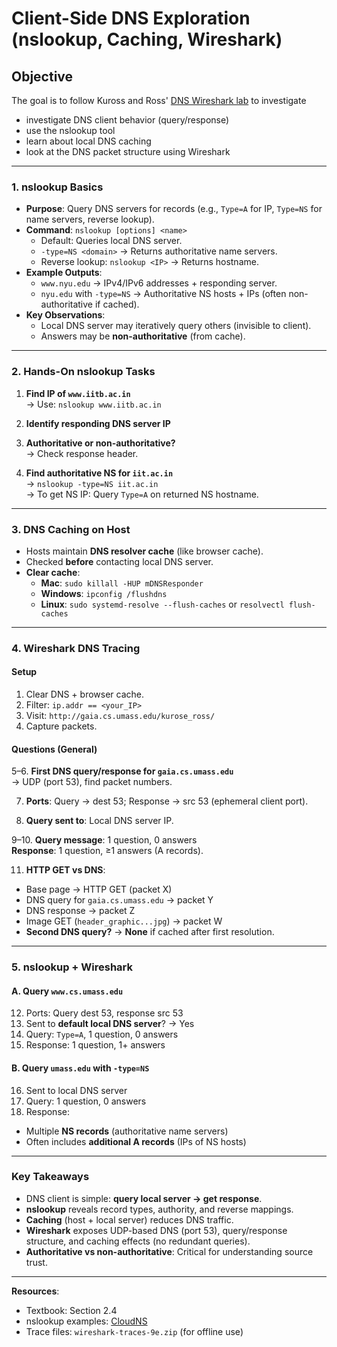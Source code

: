 # Client-Side DNS Exploration (nslookup, Caching, Wireshark)

## Objective

The goal is to follow Kuross and Ross' [DNS Wireshark lab](https://www-net.cs.umass.edu/wireshark-labs/Wireshark_DNS_v9.pdf) to investigate
- investigate DNS client behavior (query/response)
- use the nslookup tool
- learn about local DNS caching
- look at the DNS packet structure using Wireshark

---

### **1. nslookup Basics**
- **Purpose**: Query DNS servers for records (e.g., `Type=A` for IP, `Type=NS` for name servers, reverse lookup).
- **Command**: `nslookup [options] <name>`
  - Default: Queries local DNS server.
  - `-type=NS <domain>` → Returns authoritative name servers.
  - Reverse lookup: `nslookup <IP>` → Returns hostname.
- **Example Outputs**:
  - `www.nyu.edu` → IPv4/IPv6 addresses + responding server.
  - `nyu.edu` with `-type=NS` → Authoritative NS hosts + IPs (often non-authoritative if cached).
- **Key Observations**:
  - Local DNS server may iteratively query others (invisible to client).
  - Answers may be **non-authoritative** (from cache).

---

### **2. Hands-On nslookup Tasks**
1. **Find IP of `www.iitb.ac.in`**  
   → Use: `nslookup www.iitb.ac.in`

2. **Identify responding DNS server IP**

3. **Authoritative or non-authoritative?**  
   → Check response header.

4. **Find authoritative NS for `iit.ac.in`**  
   → `nslookup -type=NS iit.ac.in`  
   → To get NS IP: Query `Type=A` on returned NS hostname.

---

### **3. DNS Caching on Host**
- Hosts maintain **DNS resolver cache** (like browser cache).
- Checked **before** contacting local DNS server.
- **Clear cache**:
  - **Mac**: `sudo killall -HUP mDNSResponder`
  - **Windows**: `ipconfig /flushdns`
  - **Linux**: `sudo systemd-resolve --flush-caches` or `resolvectl flush-caches`

---

### **4. Wireshark DNS Tracing**

#### **Setup**
1. Clear DNS + browser cache.
2. Filter: `ip.addr == <your_IP>`
3. Visit: `http://gaia.cs.umass.edu/kurose_ross/`
4. Capture packets.

#### **Questions (General)**
5–6. **First DNS query/response for `gaia.cs.umass.edu`**  
   → UDP (port 53), find packet numbers.

7. **Ports**: Query → dest 53; Response → src 53 (ephemeral client port).

8. **Query sent to**: Local DNS server IP.

9–10. **Query message**: 1 question, 0 answers  
   **Response**: 1 question, ≥1 answers (A records).

11. **HTTP GET vs DNS**:
   - Base page → HTTP GET (packet X)
   - DNS query for `gaia.cs.umass.edu` → packet Y
   - DNS response → packet Z
   - Image GET (`header_graphic...jpg`) → packet W
   - **Second DNS query?** → **None** if cached after first resolution.

---

### **5. nslookup + Wireshark**

#### **A. Query `www.cs.umass.edu`**
12. Ports: Query dest 53, response src 53  
13. Sent to **default local DNS server**? → Yes  
14. Query: `Type=A`, 1 question, 0 answers  
15. Response: 1 question, 1+ answers

#### **B. Query `umass.edu` with `-type=NS`**
16. Sent to local DNS server  
17. Query: 1 question, 0 answers  
18. Response:
   - Multiple **NS records** (authoritative name servers)
   - Often includes **additional A records** (IPs of NS hosts)

---

### **Key Takeaways**
- DNS client is simple: **query local server → get response**.
- **nslookup** reveals record types, authority, and reverse mappings.
- **Caching** (host + local server) reduces DNS traffic.
- **Wireshark** exposes UDP-based DNS (port 53), query/response structure, and caching effects (no redundant queries).
- **Authoritative vs non-authoritative**: Critical for understanding source trust.

---

**Resources**:
- Textbook: Section 2.4
- nslookup examples: [CloudNS](https://www.cloudns.net/blog/10-most-used-nslookup-commands/)
- Trace files: `wireshark-traces-9e.zip` (for offline use)
